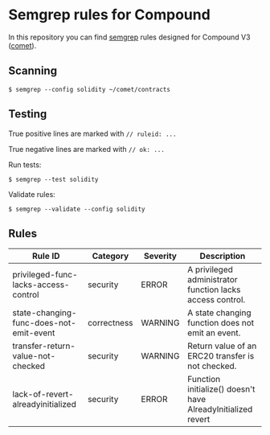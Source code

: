 # Semgrep rules for Compound
In this repository you can find [semgrep](https://semgrep.dev/) rules designed for Compound V3 ([comet](https://github.com/compound-finance/comet)).

## Scanning

```shell
$ semgrep --config solidity ~/comet/contracts

```

## Testing

True positive lines are marked with `// ruleid: ...`

True negative lines are marked with `// ok: ...`

Run tests: 

```shell
$ semgrep --test solidity
```

Validate rules: 

```shell
$ semgrep --validate --config solidity
```

## Rules

Rule ID | Category | Severity | Description
--- | --- | --- | ---
privileged-func-lacks-access-control | security | ERROR | A privileged administrator function lacks access control.
state-changing-func-does-not-emit-event | correctness | WARNING | A state changing function does not emit an event.
transfer-return-value-not-checked | security | WARNING | Return value of an ERC20 transfer is not checked.
lack-of-revert-alreadyinitialized | security | ERROR | Function initialize() doesn't have AlreadyInitialized revert

